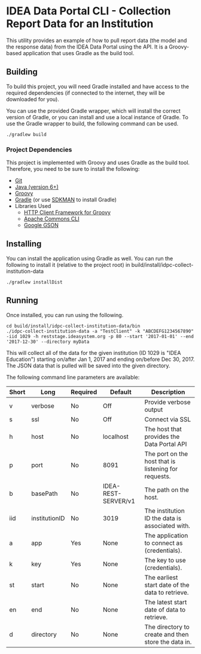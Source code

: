 # IDEA Data Portal CLI - Collection Report Data for an Institution

This utility provides an example of how to pull report data (the model and the response data) from the IDEA Data Portal using
the API. It is a Groovy-based application that uses Gradle as the build tool.

## Building

To build this project, you will need Gradle installed and have access to the required dependencies (if connected to the
internet, they will be downloaded for you).

You can use the provided Gradle wrapper, which will install the correct version of Gradle, or you can install and use
a local instance of Gradle. To use the Gradle wrapper to build, the following command can be used.
```
./gradlew build
```

### Project Dependencies
This project is implemented with Groovy and uses Gradle as the build tool. Therefore, you need to be sure to install
the following:
* [Git](http://git-scm.com/downloads)
* [Java (version 6+)](http://www.oracle.com/technetwork/java/javase/downloads/index.html)
* [Groovy](http://groovy-lang.org/)
* [Gradle](http://gradle.org/installation) (or use [SDKMAN](http://sdkman.io/) to install Gradle)
* Libraries Used
  * [HTTP Client Framework for Groovy](http://mvnrepository.com/artifact/org.codehaus.groovy.modules.http-builder/http-builder)
  * [Apache Commons CLI](http://mvnrepository.com/artifact/commons-cli/commons-cli)
  * [Google GSON](http://mvnrepository.com/artifact/com.google.code.gson/gson)

## Installing

You can install the application using Gradle as well. You can run the following to install it (relative to the project root)
in build/install/idpc-collect-institution-data
```
./gradlew installDist
```

## Running

Once installed, you can run using the following.
```
cd build/install/idpc-collect-institution-data/bin
./idpc-collect-institution-data -a "TestClient" -k "ABCDEFG1234567890" -iid 1029 -h reststage.ideasystem.org -p 80 --start '2017-01-01' --end '2017-12-30' --directory myData
```
This will collect all of the data for the given institution (ID 1029 is "IDEA Education") starting on/after Jan 1, 2017 and ending on/before Dec 30, 2017. The
JSON data that is pulled will be saved into the given directory.

The following command line parameters are available:

Short | Long             | Required | Default             | Description
------|------------------|----------|---------------------|------------
v     | verbose          | No       | Off                 | Provide verbose output
s     | ssl              | No       | Off                 | Connect via SSL
h     | host             | No       | localhost           | The host that provides the Data Portal API
p     | port             | No       | 8091                | The port on the host that is listening for requests.
b     | basePath         | No       | IDEA-REST-SERVER/v1 | The path on the host.
iid   | institutionID    | No       | 3019                | The institution ID the data is associated with.
a     | app              | Yes      | None                | The application to connect as (credentials).
k     | key              | Yes      | None                | The key to use (credentials).
st    | start            | No       | None                | The earliest start date of the data to retrieve.
en    | end              | No       | None                | The latest start date of data to retrieve.
d     | directory        | No       | None                | The directory to create and then store the data in.
